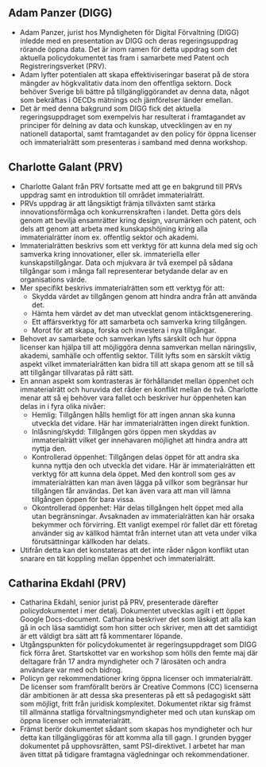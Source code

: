 ## Adam Panzer (DIGG)
* Adam Panzer, jurist hos Myndigheten för Digital Förvaltning (DIGG) inledde med en presentation av DIGG och deras regeringsuppdrag rörande öppna data. Det är inom ramen för detta uppdrag som det aktuella policydokumentet tas fram i samarbete med Patent och Registreringsverket (PRV).
* Adam lyfter potentialen att skapa effektiviseringar baserat på de stora mängder av högkvalitativ data inom den offentliga sektorn. Dock behöver Sverige bli bättre på tillgängliggörandet av denna data, något som bekräftas i OECDs mätnings och jämförelser länder emellan.
* Det är med denna bakgrund som DIGG fick det aktuella regeringsuppdraget som exempelvis har resulterat i framtagandet av principer för delning av data och kunskap, utvecklingen av en ny nationell dataportal, samt framtagandet av den policy för öppna licenser och immaterialrätt som presenteras i samband med denna workshop.

## Charlotte Galant (PRV)
* Charlotte Galant från PRV fortsatte med att ge en bakgrund till PRVs uppdrag samt en introduktion till området immaterialrätt.
* PRVs uppdrag är att långsiktigt främja tillväxten samt stärka innovationsförmåga och konkurrenskraften i landet. Detta görs dels genom att bevilja ensamrätter kring design, varumärken och patent, och dels att genom att arbeta med kunskapshöjning kring alla immaterialrätter inom ex. offentlig sektor och akademi.
* Immaterialrätten beskrivs som ett verktyg för att kunna dela med sig och samverka kring innovationer, eller sk. immateriella eller kunskapstillgångar. Data och mjukvara är två exempel på sådana tillgångar som i många fall representerar betydande delar av en organisations värde.
* Mer specifikt beskrivs immaterialrätten som ett verktyg för att:
	* Skydda värdet av tillgången genom att hindra andra från att använda det.
	* Hämta hem värdet av det man utvecklat genom intäcktsgenerering.
	* Ett affärsverktyg för att samarbeta och samverka kring tillgången.
	* Morot för att skapa, forska och investera i nya tillgångar. 
* Behovet av samarbete och samverkan lyfts särskilt och hur öppna licenser kan hjälpa till att möjliggöra denna samverkan mellan näringsliv, akademi, samhälle och offentlig sektor. Tillit lyfts som en särskilt viktig aspekt vilket immaterialrätten kan bidra till att skapa genom att se till så att tillgångar tillvaratas på rätt sätt.
* En annan aspekt som kontrasteras är förhållandet mellan öppenhet och immaterialrätt och huruvida det råder en konflikt mellan de två. Charlotte menar att så ej behöver vara fallet och beskriver hur öppenheten kan delas in i fyra olika nivåer:
	* Hemlig: Tillgången hålls hemligt för att ingen annan ska kunna utveckla det vidare. Här har immaterialrätten ingen direkt funktion.
	* Inlåsning/skydd:  Tillgången görs öppen men skyddas av  immaterialrätt vilket ger innehavaren möjlighet att hindra andra  att nyttja den.
	* Kontrollerad öppenhet: Tillgången delas öppet för att andra ska kunna nyttja den och utveckla det vidare. Här är immaterialrätten ett verktyg för att kunna dela öppet. Med den kontroll som ges av immaterialrätten kan man även lägga på villkor som begränsar hur tillgången får användas. Det kan även vara att man vill lämna tillgången öppen för bara vissa.
	* Okontrollerad öppenhet: Här delas tillgången helt öppet med alla utan begränsningar. Avsaknaden av immaterialrätten kan här orsaka bekymmer och förvirring. Ett vanligt exempel rör fallet där ett företag använder sig av källkod hämtat från internet utan att veta under vilka förutsättningar källkoden har delats.
* Utifrån detta kan det konstateras att det inte råder någon konflikt utan snarare en tät koppling mellan öppenhet och immaterialrätt.

## Catharina Ekdahl (PRV)
* Catharina Ekdahl, senior jurist på PRV, presenterade därefter policydokumentet i mer detalj. Dokumentet utvecklas agilt i ett öppet Google Docs-document. Catharina beskriver det som läskigt att alla kan gå in och läsa samtidigt som hon sitter och skriver, men att det samtidigt är ett väldigt bra sätt att få kommentarer löpande. 
* Utgångspunkten för policydokumentet är regeringsuppdraget som DIGG fick förra året. Startskottet var en workshop som hölls den femte maj där deltagare från 17 andra myndigheter och 7 lärosäten och andra användare var med och bidrog. 
* Policyn ger rekommendationer kring öppna licenser och immaterialrätt. De licenser som framförallt berörs är Creative Commons (CC) licenserna där ambitionen är att dessa ska presenteras på ett så  pedagogiskt sätt som möjligt, fritt från juridisk komplexitet. Dokumentet riktar sig främst till allmänna statliga förvaltningsmyndigheter med och utan kunskap om öppna licenser och immaterialrätt.
* Främst berör dokumentet sådant som skapas hos myndigheter och hur detta kan tillgängliggöras för att komma alla till gagn. I grunden bygger dokumentet på upphovsrätten, samt PSI-direktivet. I arbetet har man även tittat på tidigare framtagna vägledningar och rekommendationer.